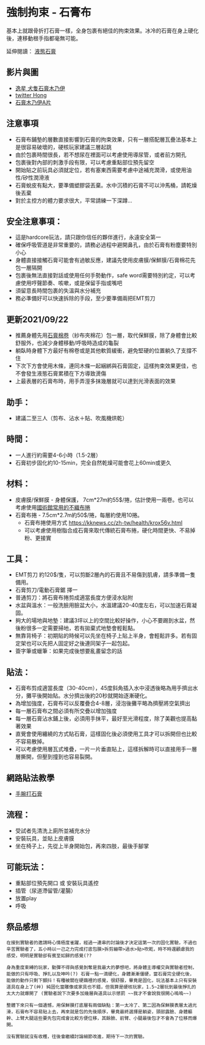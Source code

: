 強制拘束 - 石膏布
=====

基本上就跟骨折打石膏一樣，全身包裹有絕佳的拘束效果。冰冷的石膏在身上硬化後，連移動根手指都毫無可能。

延伸閱讀： [液態石膏](plaster_liquid.md)

## 影片與圖

- [逸星 犬隻石膏木乃伊](https://twitter.com/yistarthedevil/status/1219106398375751680?s=20)
- [twitter Hong](https://twitter.com/Hong92093215/status/1418747451050106881?s=20)
- [石膏木乃伊A片](https://www.talaat.net/index.php?route=product/product&path=72_84&product_id=181)

## 注意事項
* 石膏布鋪墊的層數直接影響到石膏的拘束效果，只有一層搭配層瓦疊法基本上是很容易破壞的，硬核玩家建議三層起跳
* 由於包裹時間很長，若不想尿在裡面可以考慮使用導尿管，或者前方開孔
* 包裹後對內部的刺激手段有限，可以考慮重點部位預先留空
* 開始貼之前玩具必須就定位，若有塞東西需要考慮中途補充潤滑，或使用油性/矽性潤滑液
* 石膏蛻皮有點大，要準備塑膠袋丟棄。水中沉積的石膏不可以沖馬桶，請乾燥後丟棄
* 對於主控方的體力要求很大，平常請練一下深蹲...

## 安全注意事項：
* 這是hardcore玩法，請只跟你信任的夥伴進行，永遠安全第一
* 確保呼吸管道是非常重要的，請務必過程中避開鼻孔，由於石膏有粉塵要特別小心
* 身體直接接觸石膏可能會有過敏反應，建議先使用皮膚膜/保鮮膜/石膏棉花先包一層隔開
* 包裹後無法直接對話或使用任何手勢動作，safe word需要特別約定，可以考慮使用哼聲節奏、咳嗽，或是保留手指或嘴吧
* 須留意長時間包裹的失溫與水分補充
* 務必準備好可以快速拆除的手段，至少要準備兩把EMT剪刀

## 更新2021/09/22 
* 推薦身體先用[石膏棉卷](https://www.csd.com.tw/product/%E7%B9%83%E5%B8%B6%E9%A1%9E/%E7%9F%B3%E8%86%8F%E6%A3%89%E6%8D%B2)（紗布夾棉花）包一層，取代保鮮膜，除了身體會比較舒服外，也減少身體移動/呼吸時造成的龜裂
* 躺臥時身體下方最好有棉卷或是其他軟質緩衝，避免堅硬的位置躺久了支撐不住
* 下次下方會使用木條，連同木條一起綑綁與石膏固定，這樣拘束效果更佳，也不會發生液態石膏累積在下方導致燙傷
* 上最表層的石膏布時，用手弄溼多抹幾層就可以達到光滑表面的效果

## 助手：
* 建議二至三人（剪布、沾水＋貼、吹風機烘乾）

## 時間：
* 一人進行約需要4-6小時（1.5-2層）
* 石膏初步固化約10-15min，完全自然乾燥可能會花上60min或更久

## 材料：
* 皮膚膜/保鮮膜 - 身體保護， 7cm*27m約55$/捲，估計使用一兩卷。也可以考慮使用[國術館常用的不織布捲](https://shopee.tw/%E3%80%90%E6%95%B7%E8%86%8F%E3%80%91-%E5%9C%8B%E8%A1%93%E9%A4%A8%E5%AE%A2%E8%A3%BD%E5%B0%88%E7%94%A8%28%E8%96%84%29%28%E5%8E%9A%29%E4%B8%8D%E7%B9%94%E5%B8%83-15cm%E5%AF%AC-i.84720325.1422899358)
* 石膏布捲 - 7.5cm*2.7m約50$/捲，每層約使用10捲。
  * 石膏布捲使用方式 https://kknews.cc/zh-tw/health/krox56v.html
  * 可以考慮使用樹脂合成石膏來取代傳統石膏布捲，硬化時間更快、不易掉粉、更接實

## 工具：
* EMT剪刀 約120$/隻，可以剪斷2層內的石膏且不易傷到肌膚，請多準備一隻備用。
* 石膏剪刀/電動石膏鋸 擇一
* 普通剪刀：將石膏布捲剪成適當長度方便浸水貼附
* 水盆與溫水：一般洗臉用臉盆大小，水溫建議20-40度左右，可以加速石膏凝固。
* 夠大的場地與地墊：建議3坪以上的空間比較好操作，小心不要踢到水盆，然後粉很多一定需要掃地，若有拋棄式地墊會輕鬆點。
* 無靠背椅子：初期貼的時候可以先坐在椅子上貼上半身，會輕鬆許多。若有固定架也可以先把人固定好之後連同架子一起包起。
* 簽字筆或蠟筆：如果完成後想要亂畫留念的話

## 貼法：
* 石膏布剪成適當長度（30-40cm），45度斜角插入水中浸透後略為用手擠出水分，攤平後開始貼。水分擠出後約20秒就開始逐漸硬化。
* 為增加強度，石膏布可以反覆疊合4-8層，浸泡後攤平略為擠壓將空氣擠出
* 每一層石膏布之間必須有所交疊以增加強度
* 每一層石膏沾水鋪上後，必須用手抹平，最好至光滑程度，除了美觀也提高黏著效果
* 直覺會使用纏繞的方式貼石膏，這樣固化後必須使用工具才可以拆開但也比較不容易散掉。
* 可以考慮使用層瓦式堆疊，一片一片垂直貼上，這樣拆解時可以直接用手一層層撕開，但壓到撞到也容易裂開。

## 網路貼法教學

* [手腕打石膏](https://www.youtube.com/watch?v=KFn-Cw_K1b4)

## 流程：
* 受試者先清洗上廁所並補充水分
* 安裝玩具，並貼上皮膚膜
* 坐在椅子上，先從上半身開始包，再來四肢，最後手腳掌

## 可能玩法：
* 重點部位預先開口 或 安裝玩具遙控
* 插管（尿道滯留管/灌腸）
* 放置play
* 呼吸

## 祭品感想

```
在接到實驗者的邀請時心情極度雀躍，經過一連串的討論後才決定這第一次的固化實驗，不過也辛苦實驗者了，五小時以一己之力完成打底包膜>拆剪繃帶>過水>貼>吹乾，時不時還顧慮我的感受，明明是實驗卻有賓至如歸的感覺(?? 

身為重度束縛的玩家，動彈不得與感覺剝奪是我最大的夢想吧，將身體主導權交與實驗者控制，能做的只有呼吸、掙扎以及呻吟(?) 石膏一點一滴硬化，身體漸漸僵硬，當石膏完全硬化後，能做的動作只剩下顫抖！有種被關在硬繭裡的感覺，很舒服，畢竟是固化，玩法基本上只有安裝道具在身上了(艸) 純固化當雕像或家具也不錯，但我算是硬核玩家，1.5~2層玩到最後掙扎的太大力就爆開了 (實驗者說下次要多加幾層與道具以示懲罰 ~~我才不會說我很開心嗚嗚~~)

整體下來只有一個遺憾，用保鮮膜打底層有兩個缺點：第一太冷了、第二因為保鮮膜表層太過光滑，石膏布不容易貼上去，再來就是包的先後順序，畢竟最終選擇是躺姿，頭部露臉、身體軀幹、上臂大腿這些要先包完成會比較方便位移，其餘臉、前臂、小腿最後包才不會為了位移而爆開。

沒有實驗就沒有收穫，往後會繼續討論細節改進，期待下一次的實驗。
```
